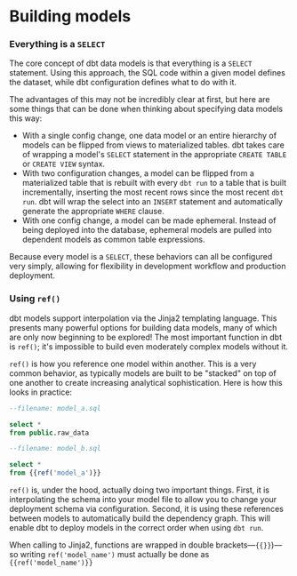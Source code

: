 # Building models #

### Everything is a `SELECT` ###

The core concept of dbt data models is that everything is a `SELECT` statement. Using this approach, the SQL code within a given model defines the dataset, while dbt configuration defines what to do with it.

The advantages of this may not be incredibly clear at first, but here are some things that can be done when thinking about specifying data models this way:
- With a single config change, one data model or an entire hierarchy of models can be flipped from views to materialized tables. dbt takes care of wrapping a model's `SELECT` statement in the appropriate `CREATE TABLE` or `CREATE VIEW` syntax.
- With two configuration changes, a model can be flipped from a materialized table that is rebuilt with every `dbt run` to a table that is built incrementally, inserting the most recent rows since the most recent `dbt run`. dbt will wrap the select into an `INSERT` statement and automatically generate the appropriate `WHERE` clause.
- With one config change, a model can be made ephemeral. Instead of being deployed into the database, ephemeral models are pulled into dependent models as common table expressions.

Because every model is a `SELECT`, these behaviors can all be configured very simply, allowing for flexibility in development workflow and production deployment.

### Using `ref()` ###

dbt models support interpolation via the Jinja2 templating language. This presents many powerful options for building data models, many of which are only now beginning to be explored! The most important function in dbt is `ref()`; it's impossible to build even moderately complex models without it.

`ref()` is how you reference one model within another. This is a very common behavior, as typically models are built to be "stacked" on top of one another to create increasing analytical sophistication. Here is how this looks in practice:

```sql
--filename: model_a.sql

select *
from public.raw_data
```
```sql
--filename: model_b.sql

select *
from {{ref('model_a')}}
```

`ref()` is, under the hood, actually doing two important things. First, it is interpolating the schema into your model file to allow you to change your deployment schema via configuration. Second, it is using these references between models to automatically build the dependency graph. This will enable dbt to deploy models in the correct order when using `dbt run`.

When calling to Jinja2, functions are wrapped in double brackets—`{{}}`)—so writing `ref('model_name')` must actually be done as `{{ref('model_name')}}`
